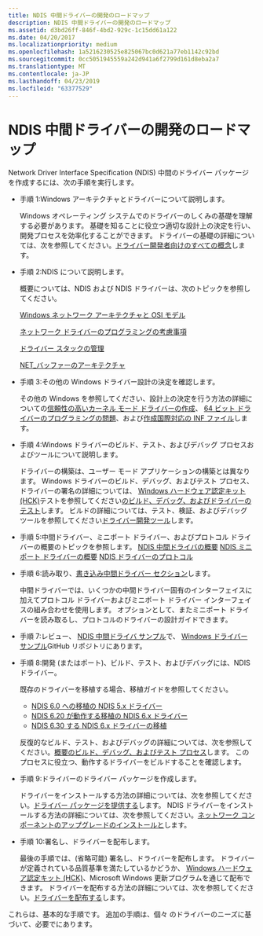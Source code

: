 ```yaml
---
title: NDIS 中間ドライバーの開発のロードマップ
description: NDIS 中間ドライバーの開発のロードマップ
ms.assetid: d3bd26ff-846f-4bd2-929c-1c15dd61a122
ms.date: 04/20/2017
ms.localizationpriority: medium
ms.openlocfilehash: 1a5216230525e825067bc0d621a77eb1142c92bd
ms.sourcegitcommit: 0cc5051945559a242d941a6f2799d161d8eba2a7
ms.translationtype: MT
ms.contentlocale: ja-JP
ms.lasthandoff: 04/23/2019
ms.locfileid: "63377529"
---
```

# <a name="roadmap-for-developing-ndis-intermediate-drivers"></a>NDIS 中間ドライバーの開発のロードマップ


Network Driver Interface Specification (NDIS) 中間のドライバー パッケージを作成するには、次の手順を実行します。

-   手順 1:Windows アーキテクチャとドライバーについて説明します。

    Windows オペレーティング システムでのドライバーのしくみの基礎を理解する必要があります。 基礎を知ることに役立つ適切な設計上の決定を行い、開発プロセスを効率化することができます。 ドライバーの基礎の詳細については、次を参照してください。[ドライバー開発者向けのすべての概念](https://msdn.microsoft.com/library/windows/hardware/ff554731)します。

-   手順 2:NDIS について説明します。

    概要については、NDIS および NDIS ドライバーは、次のトピックを参照してください。

    [Windows ネットワーク アーキテクチャと OSI モデル](windows-network-architecture-and-the-osi-model.md)

    [ネットワーク ドライバーのプログラミングの考慮事項](network-driver-programming-considerations.md)

    [ドライバー スタックの管理](driver-stack-management.md)

    [NET\_バッファーのアーキテクチャ](net-buffer-architecture.md)

-   手順 3:その他の Windows ドライバー設計の決定を確認します。

    その他の Windows を参照してください、設計上の決定を行う方法の詳細についての[信頼性の高いカーネル モード ドライバーの作成](https://msdn.microsoft.com/library/windows/hardware/ff542904)、 [64 ビット ドライバーのプログラミングの問題](https://msdn.microsoft.com/library/windows/hardware/ff559923)、および[作成国際対応の INF ファイル](https://msdn.microsoft.com/library/windows/hardware/ff540208)します。

-   手順 4:Windows ドライバーのビルド、テスト、およびデバッグ プロセスおよびツールについて説明します。

    ドライバーの構築は、ユーザー モード アプリケーションの構築とは異なります。 Windows ドライバーのビルド、デバッグ、およびテスト プロセス、ドライバーの署名の詳細については、 [Windows ハードウェア認定キット (HCK)](https://go.microsoft.com/fwlink/p/?LinkId=733613)テストを参照してください[のビルド、デバッグ、およびドライバーのテスト](https://msdn.microsoft.com/windows-drivers/develop/visual_studio_driver_development_environment)します。 ビルドの詳細については、テスト、検証、およびデバッグ ツールを参照してください[ドライバー開発ツール](https://msdn.microsoft.com/library/windows/hardware/ff545440)します。

-   手順 5:中間ドライバー、ミニポート ドライバー、およびプロトコル ドライバーの概要のトピックを参照します。
    [NDIS 中間ドライバの概要](introduction-to-ndis-intermediate-drivers.md)
    [NDIS ミニポート ドライバーの概要](introduction-to-ndis-miniport-drivers.md)
    [NDIS ドライバーのプロトコル](ndis-protocol-drivers.md)
-   手順 6:読み取り、[書き込み中間ドライバー セクション](writing-ndis-intermediate-drivers.md)します。

    中間ドライバーでは、いくつかの中間ドライバー固有のインターフェイスに加えてプロトコル ドライバーおよびミニポート ドライバー インターフェイスの組み合わせを使用します。 オプションとして、またミニポート ドライバーを読み取るし、プロトコルのドライバーの設計ガイドできます。

-   手順 7:レビュー、 [NDIS 中間ドライバ サンプル](https://go.microsoft.com/fwlink/p/?LinkId=617916)で、 [Windows ドライバー サンプル](https://go.microsoft.com/fwlink/p/?LinkId=616507)GitHub リポジトリにあります。

-   手順 8:開発 (またはポート)、ビルド、テスト、およびデバッグには、NDIS ドライバー。

    既存のドライバーを移植する場合、移植ガイドを参照してください。

    -   [NDIS 6.0 への移植の NDIS 5.x ドライバー](https://docs.microsoft.com/previous-versions/windows/hardware/network/porting-ndis-5-x-drivers-to-ndis-6-0)
    -   [NDIS 6.20 が動作する移植の NDIS 6.x ドライバー](porting-ndis-6-x-drivers-to-ndis-6-20.md)
    -   [NDIS 6.30 する NDIS 6.x ドライバーの移植](porting-ndis-6-x-drivers-to-ndis-6-30.md)

    反復的なビルド、テスト、およびデバッグの詳細については、次を参照してください。[概要のビルド、デバッグ、およびテスト プロセス](https://msdn.microsoft.com/windows-drivers/develop/visual_studio_driver_development_environment)します。 このプロセスに役立つ、動作するドライバーをビルドすることを確認します。

-   手順 9:ドライバーのドライバー パッケージを作成します。

    ドライバーをインストールする方法の詳細については、次を参照してください。[ドライバー パッケージを提供する](https://msdn.microsoft.com/windows-drivers/develop/creating_a_driver_package)します。 NDIS ドライバーをインストールする方法の詳細については、次を参照してください。[ネットワーク コンポーネントのアップグレードのインストールと](installing-and-upgrading-network-components.md)します。

-   手順 10:署名し、ドライバーを配布します。

    最後の手順では、(省略可能) 署名し、ドライバーを配布します。 ドライバーが定義されている品質基準を満たしているかどうか、 [Windows ハードウェア認定キット (HCK)](https://go.microsoft.com/fwlink/p/?LinkId=733613)、Microsoft Windows 更新プログラムを通じて配布できます。 ドライバーを配布する方法の詳細については、次を参照してください。[ドライバーを配布する](https://msdn.microsoft.com/windows-drivers/develop/distributing_a_driver_package_win8)します。

これらは、基本的な手順です。 追加の手順は、個々 のドライバーのニーズに基づいて、必要でにあります。

 

 






